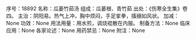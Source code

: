 序号：18892
名称：瓜蒌竹茹汤
组成：瓜蒌根、青竹茹
出处：《伤寒全生集》卷四。
主治：阴阳易。热气上冲，胸中烦闷，手足挛拳，搐搦如风状。
加减：None
功效：None
用法用量：用水煎，调烧裩散在内服。
制备方法：None
临床应用：None
各家论述：None
用药禁忌：None
附注：None
